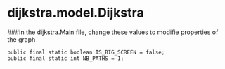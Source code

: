 # dijkstra.model.Dijkstra

###In the dijkstra.Main file, change these values to modifie properties of the graph

`public final static boolean IS_BIG_SCREEN = false;`  
`public final static int NB_PATHS = 1;` 


